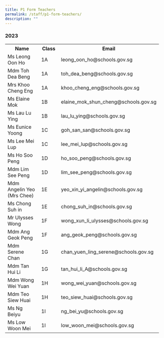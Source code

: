 ```yaml
---
title: P1 Form Teachers
permalink: /staff/p1-form-teachers/
description: ""
---
```

### **2023**
<table>
    <tr style="width:100%">
        <th style="width:35%">Name</th>
        <th style="width:15%">Class</th>
        <th style="width:50%">Email</th>
    </tr>
    <tr>
        <td>Ms Leong Oon Ho</td>
        <td>1A</td>
        <td>leong_oon_ho@schools.gov.sg</td>
    </tr>
    <tr>
        <td>Mdm Toh Dea Beng</td>
        <td>1A</td>
  <td>toh_dea_beng@schools.gov.sg</td>
    </tr>
	  <tr>
        <td>Mrs Khoo Cheng Eng</td>
        <td>1A</td>
        <td>khoo_cheng_eng@schools.gov.sg</td>
    </tr>
    <tr>
        <td>Ms Elaine Mok</td>
        <td>1B</td>
        <td>elaine_mok_shun_cheng@schools.gov.sg</td>
    </tr>
    <tr>
        <td>Ms Lau Lu Ying</td>
        <td>1B</td>
        <td>lau_lu_ying@schools.gov.sg</td>
    </tr>
    <tr>
        <td>Ms Eunice Yoong</td>
        <td>1C</td>
        <td>goh_san_san@schools.gov.sg</td>
    </tr>
    <tr>
        <td>Ms Lee Mei Lup</td>
        <td>1C</td>
        <td>lee_mei_lup@schools.gov.sg</td>
    </tr>
    <tr>
        <td>Ms Ho Soo Peng</td>
        <td>1D</td>
        <td>ho_soo_peng@schools.gov.sg</td>
    </tr>
    <tr>
        <td>Mdm Lim See Peng</td>
        <td>1D</td>
        <td>lim_see_peng@schools.gov.sg</td>
    </tr>
    <tr>
        <td>Mdm Angelin Yeo (Mrs Chee)</td>
        <td>1E</td>
        <td>yeo_xin_yi_angelin@schools.gov.sg</td>
    </tr>
    <tr>
        <td>Ms Chong Suh in</td>
        <td>1E</td>
        <td>chong_suh_in@schools.gov.sg</td>
    </tr>
    <tr>
        <td>Mr Ulysses Wong</td>
        <td>1F</td>
        <td>wong_xun_li_ulysses@schools.gov.sg</td>
    </tr>
    <tr>
        <td>Mdm Ang Geok Peng</td>
        <td>1F</td>
        <td>ang_geok_peng@schools.gov.sg</td>
    </tr>
    <tr>
        <td>Mdm Serene Chan</td>
        <td>1G</td>
        <td>chan_yuen_ling_serene@schools.gov.sg</td>
    </tr>
    <tr>
        <td>Mdm Tan Hui Li</td>
        <td>1G</td>
        <td>tan_hui_li_A@schools.gov.sg</td>
    </tr>
    <tr>
        <td>Mdm Wong Wei Yuan</td>
        <td>1H</td>
        <td>wong_wei_yuan@schools.gov.sg</td>
    </tr>
    <tr>
        <td>Mdm Teo Siew Huai</td>
        <td>1H</td>
        <td>teo_siew_huai@schools.gov.sg</td>
    </tr>
    <tr>
        <td>Ms Ng Beiyu</td>
        <td>1I</td>
        <td>ng_bei_yu@schools.gov.sg</td>
    </tr>
    <tr>
        <td>Ms Low Woon Mei</td>
        <td>1I</td>
        <td>low_woon_mei@schools.gov.sg</td>
    </tr>
</table>